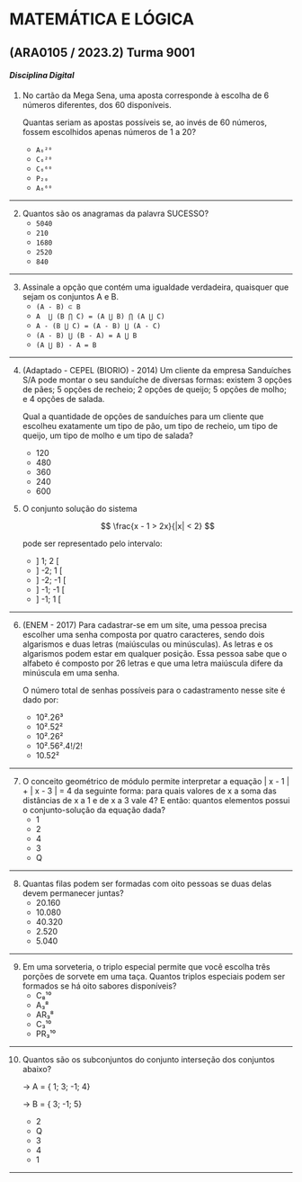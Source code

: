 # MATEMÁTICA E LÓGICA

## (ARA0105 / 2023.2) Turma 9001

#### _Disciplina Digital_

1. No cartão da Mega Sena, uma aposta corresponde à escolha de 6 números diferentes, dos 60 dis­poníveis.

   Quantas seriam as apostas possíveis se, ao invés de 60 números, fossem escolhidos apenas números de 1 a 20?

   - `A₆²⁰`
   - `C₆²⁰`
   - `C₆⁶⁰`
   - `P₂₀`
   - `A₆⁶⁰`

---

2. Quantos são os anagramas da palavra SUCESSO?
   - `5040`
   - `210`
   - `1680`
   - `2520`
   - `840`

---

3. Assinale a opção que contém uma igualdade verdadeira, quaisquer que sejam os conjuntos A e B.
   - `(A - B) ⊂ B`
   - `A  ⋃ (B ⋂ C) = (A ⋃ B) ⋂ (A ⋃ C)`
   - `A - (B ⋃ C) = (A - B) ⋃ (A - C)`
   - `(A - B) ⋃ (B - A) = A ⋃ B`
   - `(A ⋃ B) - A = B`

---

4. (Adaptado - CEPEL (BIORIO) - 2014) Um cliente da empresa Sanduíches S/A pode montar o seu sanduíche de diversas formas: existem 3 opções de pães; 5 opções de recheio; 2 opções de queijo; 5 opções de molho; e 4 opções de salada.

   Qual a quantidade de opções de sanduíches para um cliente que escolheu exatamente um tipo de pão, um tipo de recheio, um tipo de queijo, um tipo de molho e um tipo de salada?

   - 120
   - 480
   - 360
   - 240
   - 600

5. O conjunto solução do sistema

   $$
    \frac{x - 1 > 2x}{|x| < 2}
   $$

   pode ser representado pelo intervalo:

   - ] 1; 2 [
   - ] -2; 1 [
   - ] -2; -1 [
   - ] -1; -1 [
   - ] -1; 1 [

---

6. (ENEM - 2017) Para cadastrar-se em um site, uma pessoa precisa escolher uma senha composta por quatro caracteres, sendo dois algarismos e duas letras (maiúsculas ou minúsculas). As letras e os algarismos podem estar em qualquer posição. Essa pessoa sabe que o alfabeto é composto por 26 letras e que uma letra maiúscula difere da minúscula em uma senha.

   O número total de senhas possíveis para o cadastramento nesse site é dado por:

   - 10².26³
   - 10².52²
   - 10².26²
   - 10².56².4!/2!
   - 10.52²

---

7. O conceito geométrico de módulo permite interpretar a equação | x - 1 | + | x - 3 | = 4 da seguinte forma: para quais valores de x a soma das distâncias de x a 1 e de x a 3 vale 4? E então: quantos elementos possui o conjunto-solução da equação dada?
   - 1
   - 2
   - 4
   - 3
   - Q

---

8. Quantas filas podem ser formadas com oito pessoas se duas delas devem permanecer juntas?
   - 20.160
   - 10.080
   - 40.320
   - 2.520
   - 5.040

---

9. Em uma sorveteria, o triplo especial permite que você escolha três porções de sorvete em uma taça. Quantos triplos especiais podem ser formados se há oito sabores disponíveis?
   - C₈¹⁰
   - A₃⁸
   - AR₃⁸
   - C₃¹⁰
   - PR₃¹⁰

---

10. Quantos são os subconjuntos do conjunto interseção dos conjuntos abaixo?

    → A = { 1; 3; -1; 4}

    → B = { 3; -1; 5}

    - 2
    - Q
    - 3
    - 4
    - 1

---
